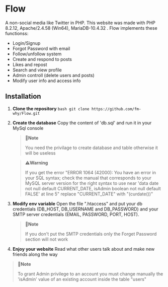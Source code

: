 # Flow
A non-social media like Twitter in PHP. This website was made with PHP 8.2.12, Apache/2.4.58 (Win64), MariaDB-10.4.32 . 
Flow implements these functionss:
- Login/Signup
- Forgot Password with email
- Follow/unfollow system
- Create and respond to posts
- Likes and repost
- Search and view profile
- Admin controll (delete users and posts)
- Modify user info and access info

## Installation
1. **Clone the repository**
   ```bash git clone https://github.com/fm-why/Flow.git```
2. **Create the database**
   Copy the content of 'db.sql' and run it in your MySql console
   > 📝**Note**
   >
   > You need the privilage to create database and table otherwise it will be useless

   > ⚠️**Warning**
   >
   > If you get the error "ERROR 1064 (42000): You have an error in your SQL syntax; check the manual that corresponds to your MySQL server version for the right syntax to use near 'data date not null default CURRENT_DATE,
isAdmin boolean not null default FALSE' at line 5"  replace "CURRENT_DATE" with "(curdate())"

3. **Modify env variable**
   Open the file ".htaccess" and put your db credentials (DB_HOST, DB_USERNAME and DB_PASSWORD) and your SMTP server credentials (EMAIL, PASSWORD, PORT, HOST).
   > 📝**Note**
   >
   > If you don't put the SMTP credentials only the Forget Password section will not work

4. **Enjoy your website**
   Read what other users talk about and make new friends along the way

> 📝**Note**
>
> To grant Admin privilege to an account you must change manually the 'isAdmin' value of an existing account inside the table "users"
   
